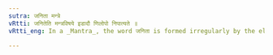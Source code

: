 ```yaml
---
sutra: जनिता मन्त्रे
vRtti: जनितेति मन्त्रविषये इडादौ णिलोपो निपात्यते ॥
vRtti_eng: In a _Mantra_, the word जनिता is formed irregularly by the elision of णि before the affix तृ with the augment इट् ॥

---
```

